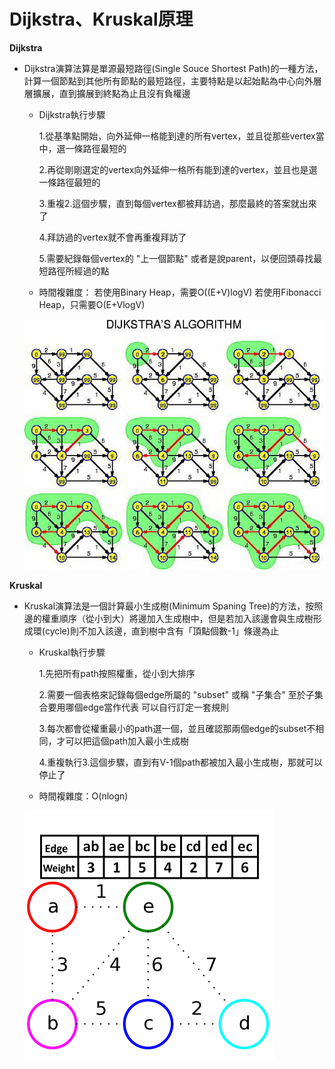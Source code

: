 # Dijkstra、Kruskal原理

**Dijkstra**
* Dijkstra演算法算是單源最短路徑(Single Souce Shortest Path)的一種方法，計算一個節點到其他所有節點的最短路徑，主要特點是以起始點為中心向外層層擴展，直到擴展到終點為止且沒有負權邊
   * Dijkstra執行步驟

      1.從基準點開始，向外延伸一格能到達的所有vertex，並且從那些vertex當中，選一條路徑最短的

      2.再從剛剛選定的vertex向外延伸一格所有能到達的vertex，並且也是選一條路徑最短的

      3.重複2.這個步驟，直到每個vertex都被拜訪過，那麼最終的答案就出來了

      4.拜訪過的vertex就不會再重複拜訪了

      5.需要紀錄每個vertex的 "上一個節點" 或者是說parent，以便回頭尋找最短路徑所經過的點
      
   * 時間複雜度：
      若使用Binary Heap，需要O((E+V)logV)
      若使用Fibonacci Heap，只需要O(E+VlogV)
      
   <img src='https://github.com/jason880111/My-learning-note/blob/master/image/Dijkstra.jpg' height=400 weight =400>
      
 **Kruskal**
 * Kruskal演算法是一個計算最小生成樹(Minimum Spaning Tree)的方法，按照邊的權重順序（從小到大）將邊加入生成樹中，但是若加入該邊會與生成樹形成環(cycle)則不加入該邊，直到樹中含有「頂點個數-1」條邊為止
    * Kruskal執行步驟

      1.先把所有path按照權重，從小到大排序

      2.需要一個表格來記錄每個edge所屬的 "subset" 或稱 "子集合" 至於子集合要用哪個edge當作代表 可以自行訂定一套規則

      3.每次都會從權重最小的path選一個，並且確認那兩個edge的subset不相同，才可以把這個path加入最小生成樹

      4.重複執行3.這個步驟，直到有V-1個path都被加入最小生成樹，那就可以停止了
      
    * 時間複雜度：O(nlogn)
    
    <img src='https://github.com/jason880111/My-learning-note/blob/master/image/kruskal.gif' height=400 weight =400>
    
